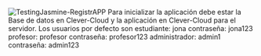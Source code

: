 ![TestingJasmine-RegistrAPP](https://github.com/user-attachments/assets/ae8714ef-92b8-4271-9195-c4acf72cae65)
Para inicializar la aplicación debe estar la Base de datos en Clever-Cloud y la aplicación en Clever-Cloud para el servidor. 
Los usuarios por defecto son estudiante: jona contraseña: jona123
                             profesor: profesor contraseña: profesor123
                             administrador: admin1 contraseña: admin123
